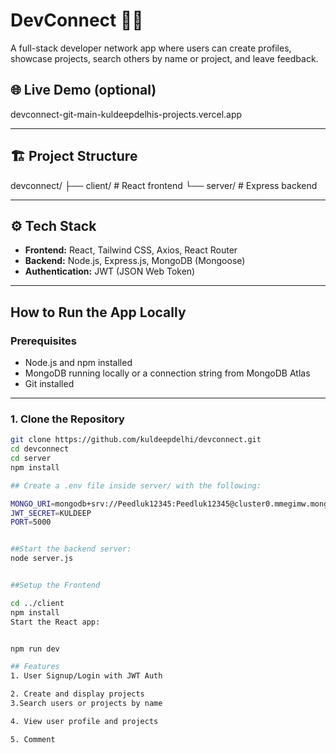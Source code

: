 # DevConnect 🧑‍💻

A full-stack developer network app where users can create profiles, showcase projects, search others by name or project, and leave feedback.

## 🌐 Live Demo (optional)
devconnect-git-main-kuldeepdelhis-projects.vercel.app

---

## 🏗️ Project Structure
devconnect/
├── client/ # React frontend
└── server/ # Express backend


---

## ⚙️ Tech Stack

- **Frontend:** React, Tailwind CSS, Axios, React Router
- **Backend:** Node.js, Express.js, MongoDB (Mongoose)
- **Authentication:** JWT (JSON Web Token)

---

##  How to Run the App Locally

### Prerequisites

- Node.js and npm installed
- MongoDB running locally or a connection string from MongoDB Atlas
- Git installed

---

### 1. Clone the Repository

```bash
git clone https://github.com/kuldeepdelhi/devconnect.git
cd devconnect
cd server
npm install

## Create a .env file inside server/ with the following:

MONGO_URI=mongodb+srv://Peedluk12345:Peedluk12345@cluster0.mmegimw.mongodb.net/devconnect?retryWrites=true&w=majority
JWT_SECRET=KULDEEP
PORT=5000


##Start the backend server:
node server.js


##Setup the Frontend

cd ../client
npm install
Start the React app:


npm run dev

## Features
1. User Signup/Login with JWT Auth

2. Create and display projects
3.Search users or projects by name

4. View user profile and projects

5. Comment 

